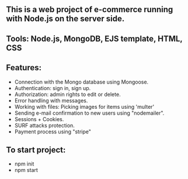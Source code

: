 ## This is a web project of e-commerce running with Node.js on the server side.

## Tools: Node.js, MongoDB, EJS template, HTML, CSS

## Features:

- Connection with the Mongo database using Mongoose.
- Authentication: sign in, sign up.
- Authorization: admin rights to edit or delete.
- Error handling with messages.
- Working with files: Picking images for items using 'multer'
- Sending e-mail confirmation to new users using "nodemailer".
- Sessions + Cookies.
- SURF attacks protection.
- Payment process using "stripe"

## To start project:

- npm init
- npm start
